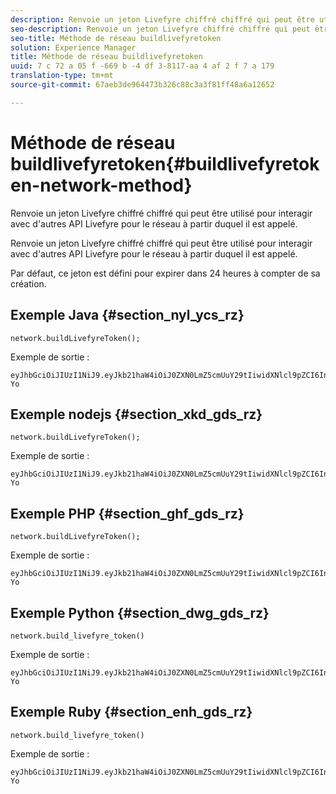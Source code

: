 ```yaml
---
description: Renvoie un jeton Livefyre chiffré chiffré qui peut être utilisé pour interagir avec d'autres API Livefyre pour le réseau à partir duquel il est appelé.
seo-description: Renvoie un jeton Livefyre chiffré chiffré qui peut être utilisé pour interagir avec d'autres API Livefyre pour le réseau à partir duquel il est appelé.
seo-title: Méthode de réseau buildlivefyretoken
solution: Experience Manager
title: Méthode de réseau buildlivefyretoken
uuid: 7 c 72 a 05 f -669 b -4 df 3-8117-aa 4 af 2 f 7 a 179
translation-type: tm+mt
source-git-commit: 67aeb3de964473b326c88c3a3f81ff48a6a12652

---
```



# Méthode de réseau buildlivefyretoken{#buildlivefyretoken-network-method}

Renvoie un jeton Livefyre chiffré chiffré qui peut être utilisé pour interagir avec d&#39;autres API Livefyre pour le réseau à partir duquel il est appelé.

Renvoie un jeton Livefyre chiffré chiffré qui peut être utilisé pour interagir avec d&#39;autres API Livefyre pour le réseau à partir duquel il est appelé.

Par défaut, ce jeton est défini pour expirer dans 24 heures à compter de sa création.

## Exemple Java {#section_nyl_ycs_rz}

```
network.buildLivefyreToken(); 
```

Exemple de sortie :

```
eyJhbGciOiJIUzI1NiJ9.eyJkb21haW4iOiJ0ZXN0LmZ5cmUuY29tIiwidXNlcl9pZCI6InN5c3RlbSIsImRpc3BsYXlfbmFtZSI6InN5c3RlbSIsImV4cGlyZXMiOjEzOTY2NTUwODN9.33GuJF_ou2O6CCV22Y3PlLUgP2Igy9vAXfmLONkt-Yo
```

## Exemple nodejs {#section_xkd_gds_rz}

```
network.buildLivefyreToken(); 
```

Exemple de sortie :

```
eyJhbGciOiJIUzI1NiJ9.eyJkb21haW4iOiJ0ZXN0LmZ5cmUuY29tIiwidXNlcl9pZCI6InN5c3RlbSIsImRpc3BsYXlfbmFtZSI6InN5c3RlbSIsImV4cGlyZXMiOjEzOTY2NTUwODN9.33GuJF_ou2O6CCV22Y3PlLUgP2Igy9vAXfmLONkt-Yo
```

## Exemple PHP {#section_ghf_gds_rz}

```
network.buildLivefyreToken(); 
```

Exemple de sortie :

```
eyJhbGciOiJIUzI1NiJ9.eyJkb21haW4iOiJ0ZXN0LmZ5cmUuY29tIiwidXNlcl9pZCI6InN5c3RlbSIsImRpc3BsYXlfbmFtZSI6InN5c3RlbSIsImV4cGlyZXMiOjEzOTY2NTUwODN9.33GuJF_ou2O6CCV22Y3PlLUgP2Igy9vAXfmLONkt-Yo 
```

## Exemple Python {#section_dwg_gds_rz}

```
network.build_livefyre_token() 
```

Exemple de sortie :

```
eyJhbGciOiJIUzI1NiJ9.eyJkb21haW4iOiJ0ZXN0LmZ5cmUuY29tIiwidXNlcl9pZCI6InN5c3RlbSIsImRpc3BsYXlfbmFtZSI6InN5c3RlbSIsImV4cGlyZXMiOjEzOTY2NTUwODN9.33GuJF_ou2O6CCV22Y3PlLUgP2Igy9vAXfmLONkt-Yo 
```

## Exemple Ruby {#section_enh_gds_rz}

```
network.build_livefyre_token() 
```

Exemple de sortie :

```
eyJhbGciOiJIUzI1NiJ9.eyJkb21haW4iOiJ0ZXN0LmZ5cmUuY29tIiwidXNlcl9pZCI6InN5c3RlbSIsImRpc3BsYXlfbmFtZSI6InN5c3RlbSIsImV4cGlyZXMiOjEzOTY2NTUwODN9.33GuJF_ou2O6CCV22Y3PlLUgP2Igy9vAXfmLONkt-Yo 
```

